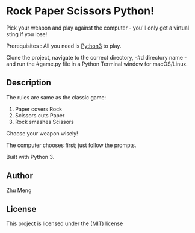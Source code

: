 # Rock Paper Scissors Python!

Pick your weapon and play against the computer - you'll only get a virtual sting if you lose!

Prerequisites : All you need is [Python3](https://www.python.org/) to play.

Clone the project, navigate to the correct directory, -#d directory name - and run the #game.py file in a Python Terminal window for macOS/Linux.

## Description
The rules are same as the classic game:
1. Paper covers Rock
2. Scissors cuts Paper
3. Rock smashes Scissors

Choose your weapon wisely!

The computer chooses first; just follow the prompts.

Built with Python 3.

## Author
Zhu Meng

## License
This project is licensed under the 
([MIT](https://choosealicense.com/licenses/mit/)) license